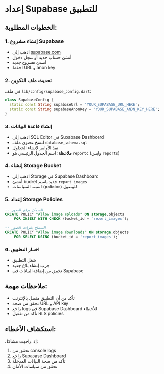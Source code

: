 # إعداد Supabase للتطبيق

## الخطوات المطلوبة:

### 1. إنشاء مشروع Supabase
- اذهب إلى [supabase.com](https://supabase.com)
- أنشئ حساب جديد أو سجل دخول
- أنشئ مشروع جديد
- احفظ URL و anon key

### 2. تحديث ملف التكوين
في ملف `lib/config/supabase_config.dart`:
```dart
class SupabaseConfig {
  static const String supabaseUrl = 'YOUR_SUPABASE_URL_HERE';
  static const String supabaseAnonKey = 'YOUR_SUPABASE_ANON_KEY_HERE';
}
```

### 3. إنشاء قاعدة البيانات
- اذهب إلى SQL Editor في Supabase Dashboard
- انسخ محتوى ملف `database_schema.sql`
- نفذ الأوامر لإنشاء الجداول
- **ملاحظة**: اسم الجدول الرئيسي هو `reportc` (وليس `reports`)

### 4. إنشاء Storage Bucket
- اذهب إلى Storage في Supabase Dashboard
- أنشئ bucket جديد باسم `report_images`
- اضبط السياسات (policies) للوصول

### 5. إعداد Storage Policies
```sql
-- السماح برفع الصور
CREATE POLICY "Allow image uploads" ON storage.objects
    FOR INSERT WITH CHECK (bucket_id = 'report_images');

-- السماح بقراءة الصور
CREATE POLICY "Allow image downloads" ON storage.objects
    FOR SELECT USING (bucket_id = 'report_images');
```

### 6. اختبار التطبيق
- شغل التطبيق
- جرب إنشاء بلاغ جديد
- تحقق من إضافة البيانات في Supabase

## ملاحظات مهمة:
- تأكد من أن التطبيق متصل بالإنترنت
- تحقق من صحة URL و API key
- راجع logs في Supabase Dashboard للأخطاء
- تأكد من تفعيل RLS policies

## استكشاف الأخطاء:
إذا واجهت مشاكل:
1. تحقق من console logs
2. راجع Supabase Dashboard
3. تأكد من صحة البيانات المدخلة
4. تحقق من سياسات الأمان 